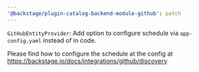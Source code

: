 ```yaml
---
'@backstage/plugin-catalog-backend-module-github': patch
---
```


`GitHubEntityProvider`: Add option to configure schedule via `app-config.yaml` instead of in code.

Please find how to configure the schedule at the config at
https://backstage.io/docs/integrations/github/discovery
